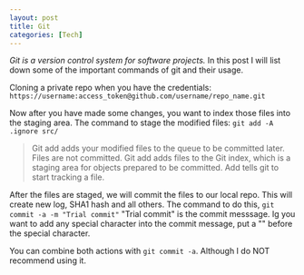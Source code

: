 ```yaml
---
layout: post
title: Git
categories: [Tech] 
---
```


*Git is a version control system for software projects.* In this post I will list down some of the important commands of git and their usage.

Cloning a private repo when you have the credentials:
`https://username:access_token@github.com/username/repo_name.git` 

Now after you have made some changes, you want to index those files into the staging area. The command to stage the modified files:
`git add -A .ignore src/`

> Git add adds your modified files to the queue to be committed later. Files are not committed. Git add adds files to the Git index, which is a staging area for objects prepared to be committed. Add tells git to start tracking a file.

After the files are staged, we will commit the files to our local repo. This will create new log, SHA1 hash and all others. The command to do this,
`git commit -a -m "Trial commit"`
"Trial commit" is the commit messsage. Ig you want to add any special character into the commit message, put a "\" before the special character.

You can combine both actions with `git commit -a`. Although I do NOT recommend using it.


